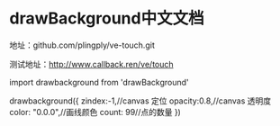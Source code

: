 # drawBackground中文文档
地址：github.com/plingply/ve-touch.git

测试地址：http://www.callback.ren/ve/touch

import drawbackground from 'drawBackground'

drawbackground({
	zindex:-1,//canvas 定位
	opacity:0.8,//canvas 透明度
	color: "0.0.0",//画线颜色
	count: 99//点的数量
})